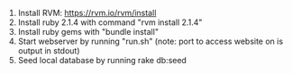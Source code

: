 1. Install RVM: https://rvm.io/rvm/install
2. Install ruby 2.1.4 with command "rvm install 2.1.4"
3. Install ruby gems with "bundle install"
4. Start webserver by running "run.sh" (note: port to access website on is output in stdout)
5. Seed local database by running rake db:seed